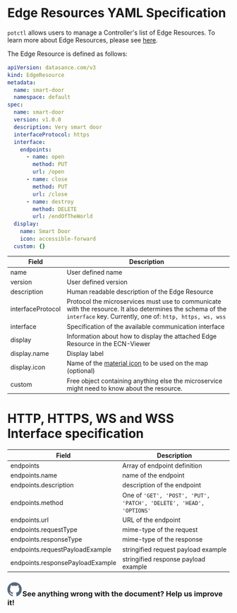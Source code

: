 # Edge Resources YAML Specification

`potctl` allows users to manage a Controller's list of Edge Resources. To learn more about Edge Resources,
please see [here](../agent-management/edge-resources).

The Edge Resource is defined as follows:

```yaml
apiVersion: datasance.com/v3
kind: EdgeResource
metadata:
  name: smart-door
  namespace: default
spec:
  name: smart-door
  version: v1.0.0
  description: Very smart door
  interfaceProtocol: https
  interface:
    endpoints:
      - name: open
        method: PUT
        url: /open
      - name: close
        method: PUT
        url: /close
      - name: destroy
        method: DELETE
        url: /endOfTheWorld
  display:
    name: Smart Door
    icon: accessible-forward
  custom: {}
```

| Field             | Description                                                                                                                                                           |
| ----------------- | --------------------------------------------------------------------------------------------------------------------------------------------------------------------- |
| name              | User defined name                                                                                                                                                     |
| version           | User defined version                                                                                                                                                  |
| description       | Human readable description of the Edge Resource                                                                                                                       |
| interfaceProtocol | Protocol the microservices must use to communicate with the resource. It also determines the schema of the `interface` key. Currently, one of: `http, https, ws, wss` |
| interface         | Specification of the available communication interface                                                                                                                |
| display           | Information about how to display the attached Edge Resource in the ECN-Viewer                                                                                         |
| display.name      | Display label                                                                                                                                                         |
| display.icon      | Name of the [material icon](https://material.io/resources/icons/?style=baseline) to be used on the map (optional)                                                     |  |
| custom            | Free object containing anything else the microservice might need to know about the resource.                                                                          |

# HTTP, HTTPS, WS and WSS Interface specification

| Field                            | Description                                                         |
| -------------------------------- | ------------------------------------------------------------------- |
| endpoints                        | Array of endpoint definition                                        |
| endpoints.name                   | name of the endpoint                                                |
| endpoints.description            | description of the endpoint                                         |
| endpoints.method                 | One of `'GET', 'POST', 'PUT', 'PATCH', 'DELETE', 'HEAD', 'OPTIONS'` |
| endpoints.url                    | URL of the endpoint                                                 |
| endpoints.requestType            | mime-type of the request                                            |
| endpoints.responseType           | mime-type of the response                                           |
| endpoints.requestPayloadExample  | stringified request payload example                                 |
| endpoints.responsePayloadExample | stringified response payload example                                |

<aside class="notifications contribute">
  <h3><img src="/static/images/icos/ico-github.svg" alt=""/>See anything wrong with the document? Help us improve it!</h3>
  <a href="https://github.com/eclipse-iofog/iofog.org/edit/develop/content/docs/3.0/reference-potctl/reference-edge-resources.md"
    target="_blank">
    
  </a>
</aside>
